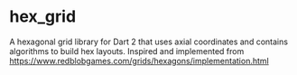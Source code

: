 # hex_grid

A hexagonal grid library for Dart 2 that uses axial coordinates and contains algorithms to build hex
layouts. Inspired and implemented from https://www.redblobgames.com/grids/hexagons/implementation.html
